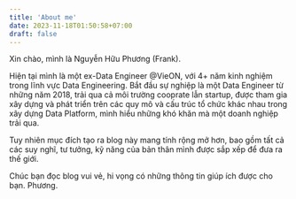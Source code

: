 ```yaml
---
title: 'About me'
date: 2023-11-18T01:50:58+07:00
draft: false
---
```


Xin chào, mình là Nguyễn Hữu Phương (Frank).

Hiện tại mình là một ex-Data Engineer @VieON, với 4+ năm kinh nghiệm trong lĩnh vực Data Engineering.
Bắt đầu sự nghiệp là một Data Engineer từ những năm 2018, trải qua cả môi trường cooprate lẫn startup, được tham gia xây dựng và phát triển trên các quy mô và cấu trúc tổ chức khác nhau trong xây dựng Data Platform, mình hiểu những khó khăn mà một doanh nghiệp trải qua.

Tuy nhiên mục đích tạo ra blog này mang tính rộng mở hơn, bao gồm tất cả các suy nghĩ, tư tưởng, kỹ năng của bản thân mình được sắp xếp để đưa ra thế giới.

Chúc bạn đọc blog vui vẻ, hi vọng có những thông tin giúp ích được cho bạn.
Phương.


